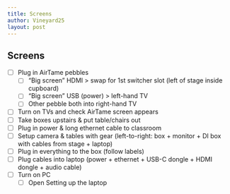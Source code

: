 ```yaml
---
title: Screens
author: Vineyard25
layout: post
---
```


## Screens
- [ ] Plug in AirTame pebbles
	- [ ] “Big screen” HDMI > swap for 1st switcher slot (left of stage inside cupboard)
	- [ ] “Big screen” USB (power) > left-hand TV
	- [ ] Other pebble both into right-hand TV
- [ ] Turn on TVs and check AirTame screen appears
- [ ] Take boxes upstairs & put table/chairs out
- [ ] Plug in power & long ethernet cable to classroom
- [ ] Setup camera & tables with gear (left-to-right: box + monitor + DI box with cables from stage + laptop)
- [ ] Plug in everything to the box (follow labels)
- [ ] Plug cables into laptop (power + ethernet + USB-C dongle + HDMI dongle + audio cable)
- [ ] Turn on PC
	- [ ] Open Setting up the laptop
